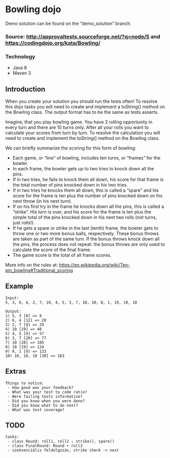 # Bowling dojo
Demo solution can be found on the “demo_solution” branch.

### Source: http://approvaltests.sourceforge.net/?q=node/5 and https://codingdojo.org/kata/Bowling/

### Technology
 - Java 8
 - Maven 3

## Introduction
When you create your solution you should run the tests often!
To resolve this dojo tasks you will need to create and implement a toString() method on the Bowling class. 
The output format has to be the same as tests asserts.

Imagine, that you play bowling game. You have 2 rolling opportunity in every turn 
and there are 10 turns only. After all your rolls you want to calculate your scores 
from turn by turn. To resolve the calculation you will need to create and implement 
the toString() method on the Bowling class. 

We can briefly summarize the scoring for this form of bowling:
- Each game, or “line” of bowling, includes ten turns, or “frames” for the bowler.
- In each frame, the bowler gets up to two tries to knock down all the pins.
- If in two tries, he fails to knock them all down, his score for that frame is 
the total number of pins knocked down in his two tries.
- If in two tries he knocks them all down, this is called a “spare” and his score for 
the frame is ten plus the number of pins knocked down on his next throw (in his next turn).
- If on his first try in the frame he knocks down all the pins, this is called a “strike”. 
His turn is over, and his score for the frame is ten plus the simple total of the pins 
knocked down in his next two rolls (not turns, just rolls!).
- If he gets a spare or strike in the last (tenth) frame, the bowler gets to throw one 
or two more bonus balls, respectively. These bonus throws are taken as part of the same turn. 
If the bonus throws knock down all the pins, the process does not repeat: 
the bonus throws are only used to calculate the score of the final frame.
- The game score is the total of all frame scores.

More info on the rules at: 
https://en.wikipedia.org/wiki/Ten-pin_bowling#Traditional_scoring


## Example
```
Input: 
5, 3, 6, 4, 2, 7, 10, 4, 5, 3, 7, 10, 10, 8, 1, 10, 10, 10

Output:
1) 5, 3 [8] => 8 
2) 6, 4 [12] => 20 
3) 2, 7 [9] => 29 
4) 10 [19] => 48 
5) 4, 5 [9] => 57 
6) 3, 7 [20] => 77 
7) 10 [28] => 105 
8) 10 [19] => 124 
9) 8, 1 [9] => 133 
10) 10, 10, 10 [30] => 163 
```

## Extras
```
Things to notice:
 - How good was your feedback?
 - What was your test to code ratio?
 - Were failing tests informative?
 - Did you know when you were done?
 - Did you know what to do next?
 - What was test coverage?
```
## TODO
```
tasks:
 - class Round: roll1, roll2 ; strike(), spare()
 - class FinalRound: Round + roll3
 - szekvenciális feldolgozás, strike check -> next
```